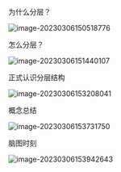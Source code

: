 为什么分层？

![image-20230306150518776](C:\Users\JunXing\AppData\Roaming\Typora\typora-user-images\image-20230306150518776.png)

怎么分层？

 ![image-20230306151440107](C:\Users\JunXing\AppData\Roaming\Typora\typora-user-images\image-20230306151440107.png)

正式认识分层结构

![image-20230306153208041](C:\Users\JunXing\AppData\Roaming\Typora\typora-user-images\image-20230306153208041.png)

概念总结

![image-20230306153731750](C:\Users\JunXing\AppData\Roaming\Typora\typora-user-images\image-20230306153731750.png)

脑图时刻

![image-20230306153942643](C:\Users\JunXing\AppData\Roaming\Typora\typora-user-images\image-20230306153942643.png)










